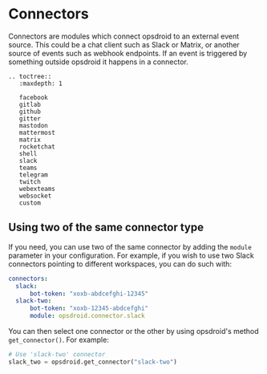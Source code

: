 # Connectors

Connectors are modules which connect opsdroid to an external event source. This could be a chat client such as Slack or Matrix, or another source of events such as webhook endpoints. If an event is triggered by something outside opsdroid it happens in a connector.

```eval_rst
.. toctree::
   :maxdepth: 1

   facebook
   gitlab
   github
   gitter
   mastodon
   mattermost
   matrix
   rocketchat
   shell
   slack
   teams
   telegram
   twitch
   webexteams
   websocket
   custom
```

## Using two of the same connector type

If you need, you can use two of the same connector by adding the ``module`` parameter in your configuration. For example, if you wish to use two Slack connectors pointing to different workspaces, you can do such with:

```yaml
connectors:
  slack:
      bot-token: "xoxb-abdcefghi-12345"
  slack-two:
      bot-token: "xoxb-12345-abdcefghi"
      module: opsdroid.connector.slack
```

You can then select one connector or the other by using opsdroid's method `get_connector()`. For example:

```python
# Use 'slack-two' connector
slack_two = opsdroid.get_connector("slack-two")
```
